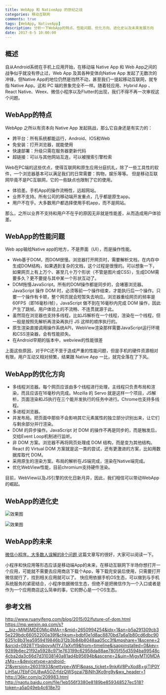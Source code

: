 ```yaml
---
title: WebApp 和 NativeApp 的世纪之战
categories: 移动互联网
comments: true
tags: [WebApp, NativeApp]
description: 分析一下WebApp的特点、性能问题、优化方向、进化史以及未来发展方向
date: 2017-8-5 10:00:00
---
```


## 概述

自从Android系统在手机上应用开始，在移动端 Native App 和 Web App之间的战争似乎就没有停止过，Web App 及其各种变体向Native App 发起了无数次的冲锋，但Native App的地位仍然是岿然不动，甚至我们一提起移动互联网，就专指 Native App。这和 PC 端的景象完全不一样。随着轻应用、Hybrid App 、React Native、Weex、微信小程序以及Flutter的出现，我们不得不再一次审视这个问题。

## WebApp的特点

WebApp 之所以有资本向 Native App 发起挑战，那么它自身还是有实力的：

 - 跨平台：所有系统都能运行，Android、IOS和Web
 - 免安装：打开浏览器，就能使用
 - 快速部署：升级只需在服务器更新代码
 - 超链接：可以与其他网站互连，可以被搜索引擎检索

Web在PC端的这些优点，使得互联网和原生应用分庭抗礼，除了一些工具性的软件，一个浏览器基本可以满足我们的日常需要：购物，娱乐等等。
但是移动互联网毕竟不是PC互联网，它的一些缺点也限制了它的使用。

 - 体验差。手机App的操作流畅性，远超网站。
 - 业界不支持。所有公司的移动端开发重点，几乎都是原生app。
 - 用户不在乎。大多数用户都选择使用手机app，而不是网站。

那么，之所以业界不支持和用户不在乎的原因无非就是性能差，从而造成用户体验差。

## WebApp的性能问题

Web app输给Native app的地方，不是界面（UI），而是操作性能。

 - Web基于DOM，而DOM很慢。浏览器打开网页时，需要解析文档，在内存中生成DOM结构，如果遇到复杂的文档，这个过程是很慢的。可以想象一下，如果网页上有上万个、甚至几十万个形状（不管是图片或CSS），生成DOM需要多久？更不要提与其中某一个形状互动了。
 - DOM拖慢JavaScript。所有的DOM操作都是同步的，会堵塞浏览器。JavaScript 操作 DOM 时，必须等前一个操作结束，才能执行后一个操作。只要一个操作有卡顿，整个网页就会短暂失去响应。浏览器重绘网页的频率是60FPS（即16毫秒/帧），JavaScript 做不到在16毫秒内完成 DOM 操作，因此产生了跳帧。用户体验上的不流畅、不连贯就源于此。
 - 虽然现在浏览器也支持多线程，比如JS解析在一个线程，渲染在一个线程，但一般是按照先解析再渲染再执行 JS 这样的顺序执行的。
 - 原生渲染直接调用操作系统API，WebView渲染那样需要JavaScript运行环境和CSS渲染器，会有性能损失。
 - 在Android早期的版本中，webview的性能很差

上面这些原因，对于PC还不至于造成严重的性能问题，但是手机的硬件资源相对有限，用户互动又相对频繁，结果跟 Native App 一比，就完全落在了下风。

## WebApp的优化方向

 - 多线程浏览器。每个网页应该由多个线程进行处理，主线程只负责布局和渲染，而且应该在16毫秒内完成。Mozilla 的 Servo 就是这样一个项目，JS解析，页面渲染和JS执行在三个能并发执行的任务中进行。Chrome也支持多线程。
 - 多进程浏览器。
 - 并发布局。把页面中那些不会影响其它元素属性的独立部分识别出来，让它们与剩余部分并行渲染。
 - DOM 的异步操作。JavaScript 对 DOM 的操作不再是同步的，而是触发后，交给Event Loop机制进行监听。
 - 非 DOM 方案。浏览器不再将网页处理成 DOM 结构，而是变为其他结构。React 的 Virtual DOM 方案就是这一类的尝试，还有更激进的方案，比如用数据库取代 DOM。
 - 采用原生的渲染方案。布局的解析在JS端完成，渲染在Native端完成。
 - 优化WebView性能，目前chromium支持硬件渲染。

目前，WebView以及JS引擎的优化日新月异，因此，我们相信可以带动WebApp的崛起。

## WebApp的进化史

![效果图](/images/mobile-internet-webapp-vs-nativeapp/webapp-evolution.png)

![效果图](/images/mobile-internet-webapp-vs-nativeapp/webapps.png)
                      
<!--           
M站、轻应用 -> PWA -> HybridApp -> React Native、Weex
                                -> DCloud、APICloud、AppCan -> 微信小程序、支付宝小程序

 - M站、轻应用：
   - 代表的是在手机浏览器上浏览网页，这个和PC端是没有差别的。这个阶段还不能称为应用，称为Web，它还是采用传统的B/S结构，强烈依赖浏览器和网络，离线能力可以忽略不计。
 - PWA：
   - 本质其实为web，依赖与浏览器的支持，只是针对移动端进行了优化，加入了推送、缓存、添加至launcher，自定义启动画面等符合Native应用设计标准的接口，是对Web app的一种扩展，使得Web app在界面和功能上更像Native app。
 - HybridApp：
   - H5+WebView+原生的开发模式，部分功能用纯 Web 来实现。
 - React Native、Weex：
   - 扩展 JS 实现 UI，原生渲染。既有Native的体验，又有JS的开发效率
   - 具有调用和扩展原生组件以及系统API的能力
   - ReactNative 原生渲染，虚拟 Dom；weex 采用真实 Dom。
   - ReactNative UI用ReactJS实现；Weex UI用Vue.js实现 
 - DCloud、APICloud、AppCan： 
   - 这一类可以归结为HTML5+应用，C/S结构，Web渲染
   - 支持对原生API的调用及扩展。
   - 运行需要在官方提供的基座上运行
   - 比起纯Web应用，性能和体验会提升很多
 - 微信小程序、支付宝小程序：
   - 微信小程序是微信全新定义的规范，是基于 xml+js 的，不支持也不兼容 HTML，兼容受限的部分 CSS 写法。是基于 xml 和 js 定义的一套标记语言、全新的生态、一个轻OS。
   - 它是C/S架构的。
   - 具有调用原生系统API的能力。

把小程序放在后面是觉得背靠微信这座大山，它更有机会把这个生态做起来。
-->



## WebApp的未来

[微信小程序，大多数人误解的8个问题 ](https://mp.weixin.qq.com/s?__biz=MjM5MDE0Mjc4MA==&mid=2650994254&idx=1&sn=b5a291309cb35e229bdc66052200a39f&chksm=bdbf0e1d8ac8870bd7a6a1b80cd6dbc906251c8b31ea5959419846b312b3b84b8048aa05cc3f&mpshare=1&scene=2&srcid=0928TYbsbovyAI1YJ7aXvfl9&from=timeline&isappinstalled=0&key=9289b6ec21f92a5928c971e763199c62958da88ae7805f55d3594ba99548c4cba2da3c66d7d31038140a81ad4b95694b&ascene=2&uin=MjgyMTI0MDAzMg==&devicetype=android-21&version=26031933&nettype=WIFI&pass_ticket=9nkAV8PvXod8+giTIP0YLiH5aU7EbFOiU8wA5OZrfdzQWSgzai7BiNlh3Ko9rg9y&wx_header=1)这篇文章写的很好，大家可以阅读一下。

小程序和快应用等形态应该是移动端App的未来，在移动互联网下半场你想打开一个应用，可能就不需要去应用商店下载个App，等下载完安装后使用，只需要打开微信就行了，找到相关应用就可以了。
快应用依据手机OS生态，可以做到与手机系统服务的紧密结合，小程序依据微信生态，但绝不是把微信作为一个入口或者是作为一个应用商店这么简单的事，它的野心是一个OS生态。



## 参考文档

http://www.ruanyifeng.com/blog/2015/02/future-of-dom.html
https://mp.weixin.qq.com/s?__biz=MjM5MDE0Mjc4MA==&mid=2650994254&idx=1&sn=b5a291309cb35e229bdc66052200a39f&chksm=bdbf0e1d8ac8870bd7a6a1b80cd6dbc906251c8b31ea5959419846b312b3b84b8048aa05cc3f&mpshare=1&scene=2&srcid=0928TYbsbovyAI1YJ7aXvfl9&from=timeline&isappinstalled=0&key=9289b6ec21f92a5928c971e763199c62958da88ae7805f55d3594ba99548c4cba2da3c66d7d31038140a81ad4b95694b&ascene=2&uin=MjgyMTI0MDAzMg==&devicetype=android-21&version=26031933&nettype=WIFI&pass_ticket=9nkAV8PvXod8+giTIP0YLiH5aU7EbFOiU8wA5OZrfdzQWSgzai7BiNlh3Ko9rg9y&wx_header=1
http://36kr.com/p/209983.html
http://naotu.baidu.com/file/1eb556f3380e8189be859348527ec518?token=a5a049eb4c618e70

<!--           
http://blog.csdn.net/u011643473/article/details/43192083
http://blog.csdn.net/talking12391239/article/details/21168489
http://www.imweb.io/topic/58e3bfa845e5c13468f567d5
https://www.baidu.com/s?word=weex+react+native+%E5%B0%8F%E7%A8%8B%E5%BA%8F&tn=50000021_hao_pg&ie=utf-8&sc=UWd1pgw-pA7EnHc1FMfqnHRsPWfsP1TdPH0drauW5y99U1Dznzu9m1YLrHD4PHbdP6&ssl_sample=s_4%2Cs_30&srcqid=1343649615270981180
http://www.bijishequ.com/detail/356228?p=
http://www.jianshu.com/p/20a3d10a4d57
https://mp.weixin.qq.com/s?__biz=MjM5MDE0Mjc4MA==&mid=2650994254&idx=1&sn=b5a291309cb35e229bdc66052200a39f&chksm=bdbf0e1d8ac8870bd7a6a1b80cd6dbc906251c8b31ea5959419846b312b3b84b8048aa05cc3f&mpshare=1&scene=2&srcid=0928TYbsbovyAI1YJ7aXvfl9&from=timeline&isappinstalled=0&key=9289b6ec21f92a5928c971e763199c62958da88ae7805f55d3594ba99548c4cba2da3c66d7d31038140a81ad4b95694b&ascene=2&uin=MjgyMTI0MDAzMg==&devicetype=android-21&version=26031933&nettype=WIFI&pass_ticket=9nkAV8PvXod8+giTIP0YLiH5aU7EbFOiU8wA5OZrfdzQWSgzai7BiNlh3Ko9rg9y&wx_header=1
http://naotu.baidu.com/file/1eb556f3380e8189be859348527ec518?token=a5a049eb4c618e70
http://blog.csdn.net/edu_enth/article/details/56007422
-->
